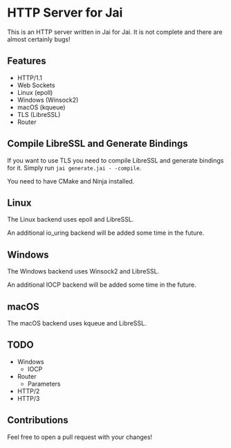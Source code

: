 # HTTP Server for Jai

This is an HTTP server written in Jai for Jai. It is not complete and there are almost certainly bugs!

## Features

- HTTP/1.1
- Web Sockets
- Linux (epoll)
- Windows (Winsock2)
- macOS (kqueue)
- TLS (LibreSSL)
- Router

## Compile LibreSSL and Generate Bindings

If you want to use TLS you need to compile LibreSSL and generate bindings for it. Simply run `jai generate.jai - -compile`.

You need to have CMake and Ninja installed.

## Linux

The Linux backend uses epoll and LibreSSL.

An additional io_uring backend will be added some time in the future.

## Windows

The Windows backend uses Winsock2 and LibreSSL.

An additional IOCP backend will be added some time in the future.

## macOS

The macOS backend uses kqueue and LibreSSL.

## TODO

- Windows
  - IOCP
- Router
  - Parameters
- HTTP/2
- HTTP/3

## Contributions

Feel free to open a pull request with your changes!